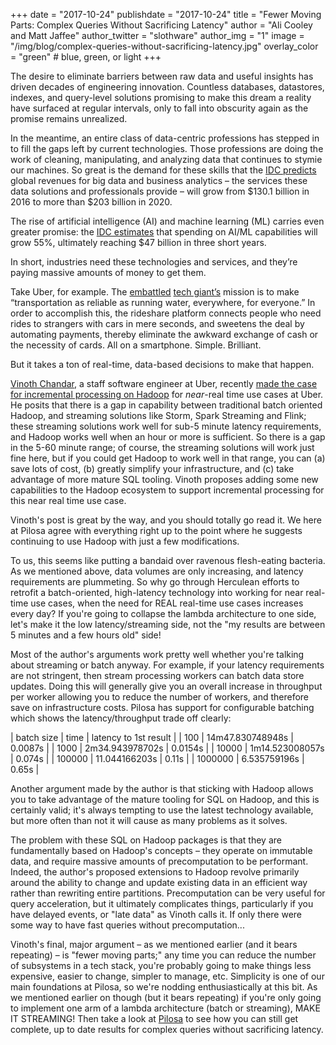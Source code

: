 +++
date = "2017-10-24"
publishdate = "2017-10-24"
title = "Fewer Moving Parts: Complex Queries Without Sacrificing Latency"
author = "Ali Cooley and Matt Jaffee"
author_twitter = "slothware"
author_img = "1"
image = "/img/blog/complex-queries-without-sacrificing-latency.jpg"
overlay_color = "green" # blue, green, or light
+++

The desire to eliminate barriers between raw data and useful insights has driven decades of engineering innovation. Countless databases, datastores, indexes, and query-level solutions promising to make this dream a reality have surfaced at regular intervals, only to fall into obscurity again as the promise remains unrealized. 

In the meantime, an entire class of data-centric professions has stepped in to fill the gaps left by current technologies. Those professions are doing the work of cleaning, manipulating, and analyzing data that continues to stymie our machines. So great is the demand for these skills that the [IDC predicts](https://www.idc.com/getdoc.jsp?containerId=prUS41826116) global revenues for big data and business analytics – the services these data solutions and professionals provide – will grow from $130.1 billion in 2016 to more than $203 billion in 2020. 

The rise of artificial intelligence (AI) and machine learning (ML) carries even greater promise: the [IDC estimates](https://www.idc.com/getdoc.jsp?containerId=IDC_P33198) that spending on AI/ML capabilities will grow 55%, ultimately reaching $47 billion in three short years. 

In short, industries need these technologies and services, and they’re paying massive amounts of money to get them.

Take Uber, for example. The [embattled](https://www.nytimes.com/2017/10/21/style/susan-fowler-uber.html) [tech giant’s](https://www.nytimes.com/2017/06/21/technology/uber-ceo-travis-kalanick.html) mission is to make “transportation as reliable as running water, everywhere, for everyone.” In order to accomplish this, the rideshare platform connects people who need rides to strangers with cars in mere seconds, and sweetens the deal by automating payments, thereby eliminate the awkward exchange of cash or the necessity of cards. All on a smartphone. Simple. Brilliant. 

But it takes a ton of real-time, data-based decisions to make that happen.

[Vinoth Chandar](https://www.linkedin.com/in/vinothchandar/), a staff software engineer at Uber, recently [made the case for incremental processing on Hadoop](https://www.oreilly.com/ideas/ubers-case-for-incremental-processing-on-hadoop) for _near_-real time use cases at Uber. He posits that there is a gap in capability between traditional batch oriented Hadoop, and streaming solutions like Storm, Spark Streaming and Flink; these streaming solutions work well for sub-5 minute latency requirements, and Hadoop works well when an hour or more is sufficient. So there is a gap in the 5-60 minute range; of course, the streaming solutions will work just fine here, but if you could get Hadoop to work well in that range, you can (a) save lots of cost, (b) greatly simplify your infrastructure, and (c) take advantage of more mature SQL tooling. Vinoth proposes adding some new capabilities to the Hadoop ecosystem to support incremental processing for this near real time use case. 

Vinoth's post is great by the way, and you should totally go read it. We here at Pilosa agree with everything right up to the point where he suggests continuing to use Hadoop with just a few modifications. 

To us, this seems like putting a bandaid over ravenous flesh-eating bacteria. As we mentioned above, data volumes are only increasing, and latency requirements are plummeting. So why go through Herculean efforts to retrofit a batch-oriented, high-latency technology into working for near real-time use cases, when the need for REAL real-time use cases increases every day? If you're going to collapse the lambda architecture to one side, let's make it the low latency/streaming side, not the "my results are between 5 minutes and a few hours old" side!

Most of the author's arguments work pretty well whether you're talking about streaming or batch anyway. For example, if your latency requirements are not stringent, then stream processing workers can batch data store updates. Doing this will generally give you an overall increase in throughput per worker allowing you to reduce the number of workers, and therefore save on infrastructure costs. Pilosa has support for configurable batching which shows the latency/throughput trade off clearly:

| batch size | time             | latency to 1st result |
|        100 | 14m47.830748948s | 0.0087s               |
|       1000 | 2m34.943978702s  | 0.0154s               |
|      10000 | 1m14.523008057s  | 0.074s                |
|     100000 | 11.044166203s    | 0.11s                 |
|    1000000 | 6.535759196s     | 0.65s                 |


Another argument made by the author is that sticking with Hadoop allows you to take advantage of the mature tooling for SQL on Hadoop, and this is certainly valid; it's always tempting to use the latest technology available, but more often than not it will cause as many problems as it solves. 

The problem with these SQL on Hadoop packages is that they are fundamentally based on Hadoop's concepts – they operate on immutable data, and require massive amounts of precomputation to be performant. Indeed, the author's proposed extensions to Hadoop revolve primarily around the ability to change and update existing data in an efficient way rather than rewriting entire partitions. Precomputation can be very useful for query acceleration, but it ultimately complicates things, particularly if you have delayed events, or "late data" as Vinoth calls it. If only there were some way to have fast queries without precomputation...

Vinoth's final, major argument – as we mentioned earlier (and it bears repeating) – is "fewer moving parts;" any time you can reduce the number of subsystems in a tech stack, you're probably going to make things less expensive, easier to change, simpler to manage, etc. Simplicity is one of our main foundations at Pilosa, so we're nodding enthusiastically at this bit. As we mentioned earlier on though (but it bears repeating) if you're only going to implement one arm of a lambda architecture (batch or streaming), MAKE IT STREAMING! Then take a look at [Pilosa](https://www.pilosa.com/docs/latest/introduction/) to see how you can still get complete, up to date results for complex queries without sacrificing latency.
